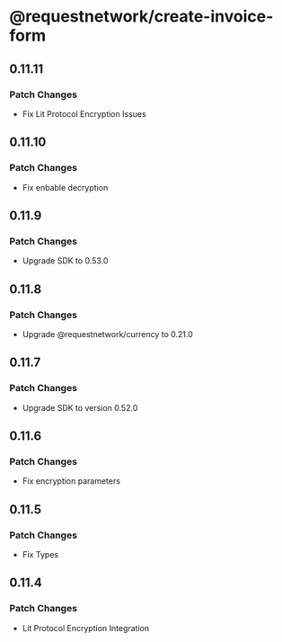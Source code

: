# @requestnetwork/create-invoice-form

## 0.11.11

### Patch Changes

- Fix Lit Protocol Encryption Issues

## 0.11.10

### Patch Changes

- Fix enbable decryption

## 0.11.9

### Patch Changes

- Upgrade SDK to 0.53.0

## 0.11.8

### Patch Changes

- Upgrade @requestnetwork/currency to 0.21.0

## 0.11.7

### Patch Changes

- Upgrade SDK to version 0.52.0

## 0.11.6

### Patch Changes

- Fix encryption parameters

## 0.11.5

### Patch Changes

- Fix Types

## 0.11.4

### Patch Changes

- Lit Protocol Encryption Integration
